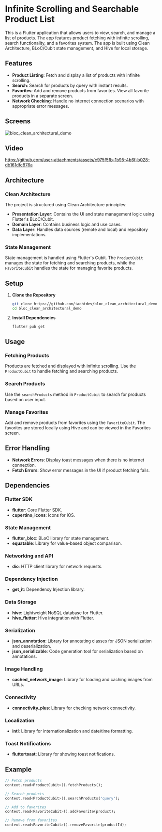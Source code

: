 # Infinite Scrolling and Searchable Product List

This is a Flutter application that allows users to view, search, and manage a list of products. The app features product fetching with infinite scrolling, search functionality, and a favorites system. The app is built using Clean Architecture, BLoC/Cubit state management, and Hive for local storage.

## Features

- **Product Listing**: Fetch and display a list of products with infinite scrolling.
- **Search**: Search for products by query with instant results.
- **Favorites**: Add and remove products from favorites. View all favorite products in a separate screen.
- **Network Checking**: Handle no internet connection scenarios with appropriate error messages.


## Screens
![bloc_clean_architectural_demo](https://github.com/user-attachments/assets/75edddbf-e288-4eff-bd66-cdba7d583f3f)

## Video


https://github.com/user-attachments/assets/c975f5fb-1b95-4b6f-b028-db161dfc876a



## Architecture

### Clean Architecture

The project is structured using Clean Architecture principles:

- **Presentation Layer**: Contains the UI and state management logic using Flutter's BLoC/Cubit.
- **Domain Layer**: Contains business logic and use cases.
- **Data Layer**: Handles data sources (remote and local) and repository implementations.

### State Management

State management is handled using Flutter's Cubit. The `ProductCubit` manages the state for fetching and searching products, while the `FavoriteCubit` handles the state for managing favorite products.

## Setup

1. **Clone the Repository**

    ```bash
    git clone https://github.com/iaohtdev/bloc_clean_architectural_demo.git
    cd bloc_clean_architectural_demo
    ```

2. **Install Dependencies**

    ```bash
    flutter pub get
    ```

## Usage

### Fetching Products

Products are fetched and displayed with infinite scrolling. Use the `ProductCubit` to handle fetching and searching products.

### Search Products

Use the `searchProducts` method in `ProductCubit` to search for products based on user input.

### Manage Favorites

Add and remove products from favorites using the `FavoriteCubit`. The favorites are stored locally using Hive and can be viewed in the Favorites screen.

## Error Handling

- **Network Errors**: Display toast messages when there is no internet connection.
- **Fetch Errors**: Show error messages in the UI if product fetching fails.


## Dependencies

### Flutter SDK
- **flutter**: Core Flutter SDK.
- **cupertino_icons**: Icons for iOS.
### State Management
- **flutter_bloc**: BLoC library for state management.
- **equatable**: Library for value-based object comparison.
### Networking and API
- **dio**: HTTP client library for network requests.
### Dependency Injection
- **get_it**: Dependency Injection library.
### Data Storage
- **hive**: Lightweight NoSQL database for Flutter.
- **hive_flutter**: Hive integration with Flutter.
### Serialization
- **json_annotation**: Library for annotating classes for JSON serialization and deserialization.
- **json_serializable**: Code generation tool for serialization based on annotations.
### Image Handling
- **cached_network_image**: Library for loading and caching images from URLs.
### Connectivity
- **connectivity_plus**: Library for checking network connectivity.
### Localization
- **intl**: Library for internationalization and date/time formatting.
### Toast Notifications
- **fluttertoast**: Library for showing toast notifications.


## Example

```dart
// Fetch products
context.read<ProductCubit>().fetchProducts();

// Search products
context.read<ProductCubit>().searchProducts('query');

// Add to favorites
context.read<FavoriteCubit>().addFavorite(product);

// Remove from favorites
context.read<FavoriteCubit>().removeFavorite(productId);
